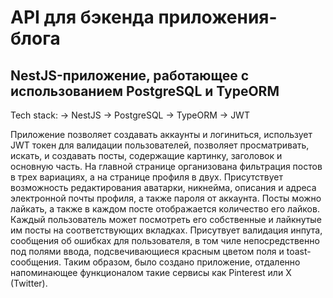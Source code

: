 

# API для бэкенда приложения-блога

## NestJS-приложение, работающее с использованием PostgreSQL и TypeORM

Tech stack:
-> NestJS
-> PostgreSQL
-> TypeORM
-> JWT

Приложение позволяет создавать аккаунты и логиниться, использует JWT токен для валидации пользователей, позволяет просматривать, искать, и создавать посты, содержащие картинку, заголовок и основную часть. На главной странице организована фильтрация постов в трех вариациях, а на странице профиля в двух. Присутствует возможность редактирования аватарки, никнейма, описания и адреса электронной почты профиля, а также пароля от аккаунта. Посты можно лайкать, а также в каждом посте отображается количество его лайков. Каждый пользователь может посмотреть его собственные и лайкнутые им посты на соответствующих вкладках. Присутвует валидация инпута, сообщения об ошибках для пользователя, в том чиле непосредственно под полями ввода, подсвечивающиеся красным цветом поля и toast-сообщения. Таким образом, было создано приложение, отдаленно напоминающее функционалом такие сервисы как Pinterest или X (Twitter).